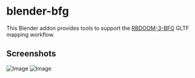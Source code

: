 # blender-bfg

This Blender addon provides tools to support the [RBDOOM-3-BFG](https://github.com/RobertBeckebans/RBDOOM-3-BFG) GLTF mapping workflow.

## Screenshots
![Image](https://github.com/user-attachments/assets/3dbad194-c810-4af0-9c04-ec55ac79ece2)
![Image](https://github.com/user-attachments/assets/cb6613c6-dac9-4544-8f4d-75ac0a19d188)
